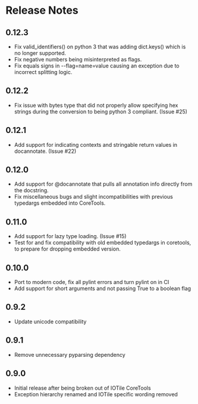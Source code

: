 # Release Notes

## 0.12.3

- Fix valid_identifiers() on python 3 that was adding dict.keys() which is no
  longer supported.
- Fix negative numbers being misinterpreted as flags.
- Fix equals signs in --flag=name=value causing an exception due to incorrect
  splitting logic.

## 0.12.2

- Fix issue with bytes type that did not properly allow specifying hex strings
  during the conversion to being python 3 compliant.  (Issue #25)

## 0.12.1

- Add support for indicating contexts and stringable return values in
  docannotate. (Issue #22)

## 0.12.0

- Add support for @docannotate that pulls all annotation info directly from the
  docstring.
- Fix miscellaneous bugs and slight incompatibilities with previous typedargs
  embedded into CoreTools.

## 0.11.0

- Add support for lazy type loading. (Issue #15)
- Test for and fix compatibility with old embedded typedargs in coretools, to
  prepare for dropping embedded version.

## 0.10.0

- Port to modern code, fix all pylint errors and turn pylint on in CI
- Add support for short arguments and not passing True to a boolean flag

## 0.9.2

- Update unicode compatibility

## 0.9.1

- Remove unnecessary pyparsing dependency

## 0.9.0

- Initial release after being broken out of IOTile CoreTools
- Exception hierarchy renamed and IOTile specific wording removed
